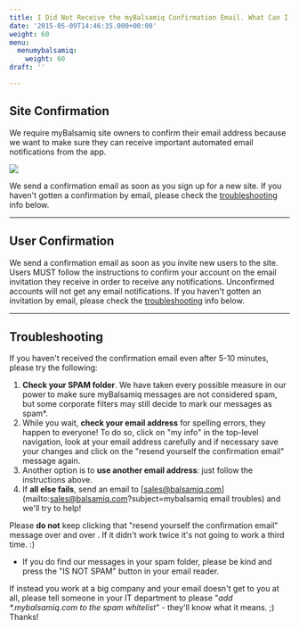 ```yaml
---
title: I Did Not Receive the myBalsamiq Confirmation Email. What Can I Do?
date: '2015-05-09T14:46:35.000+00:00'
weight: 60
menu:
  menumybalsamiq:
    weight: 60
draft: ''

---
```


## Site Confirmation 

We require myBalsamiq site owners to confirm their email address because we want to make sure they can receive important automated email notifications from the app.

![](https://media.balsamiq.com/img/support/docs/myb/confirm.png)

We send a confirmation email as soon as you sign up for a new site. If you haven't gotten a confirmation by email, please check the [troubleshooting](#troubleshoot) info below.

* * *

## User Confirmation 

We send a confirmation email as soon as you invite new users to the site. Users MUST follow the instructions to confirm your account on the email invitation they receive in order to receive any notifications. Unconfirmed accounts will not get any email notifications. If you haven't gotten an invitation by email, please check the [troubleshooting](#troubleshoot) info below.

* * *

## Troubleshooting 

If you haven't received the confirmation email even after 5-10 minutes, please try the following:

1.  **Check your SPAM folder**. We have taken every possible measure in our power to make sure myBalsamiq messages are not considered spam, but some corporate filters may still decide to mark our messages as spam*.
2.  While you wait, **check your email address** for spelling errors, they happen to everyone! To do so, click on "my info" in the top-level navigation, look at your email address carefully and if necessary save your changes and click on the "resend yourself the confirmation email" message again.
3.  Another option is to **use another email address**: just follow the instructions above.
4.  If **all else fails**, send an email to [sales@balsamiq.com](mailto:sales@balsamiq.com?subject=mybalsamiq email troubles) and we'll try to help!

Please **do not** keep clicking that "resend yourself the confirmation email" message over and over . If it didn't work twice it's not going to work a third time. :)

* If you do find our messages in your spam folder, please be kind and press the "IS NOT SPAM" button in your email reader.

If instead you work at a big company and your email doesn't get to you at all, please tell someone in your IT department to please "_add *.mybalsamiq.com to the spam whitelist_" - they'll know what it means. ;) Thanks!

